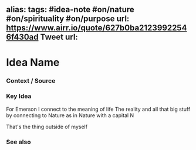 alias: 
tags: #idea-note #on/nature #on/spirituality #on/purpose 
url: https://www.airr.io/quote/627b0ba21239922546f430ad
Tweet url: 
---
# Idea Name

### Context / Source


### Key Idea

For Emerson
I connect to the meaning of life
The reality and all that big stuff by connecting to Nature
as in Nature with a capital N

That's the thing outside of myself


### See also
